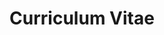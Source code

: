 ---
layout: cv
title: Curriculum Vitae

personal_info:
  name: Rafael Novais
  role: Software Engineer
  email: rafa@rafaelnovais.dev
  phone: (+351) 934 463 751

# introduction:
#  - I'm a curious and detail-oriented engineer who thrives on understanding how things work under the hood. I'm looking for a role where I can grow my skills and apply my problem-solving mindset in a hands-on technical environment.

experience:
  - company: Continental Engineering Services
    role: Software Engineer (Automation & Tools)
    period: September 2022 - May 2025
    duration: 2 years, 9 months
    responsibilities:
      - Support of CI processes like SiL, unit testing, and static code analysis.
      - Setup & maintain a Jenkins server.
      - Setup & maintain a Prometheus/Grafana monitoring system. 
      - Maintain pool of Windows testing machines.
      - Development of Tools, GUIs, Scripts, etc.

  - company: Accenture Portugal
    role: Software Engineer (Big Data)
    period: June 2021 - March 2022
    duration: 10 months
    responsibilities:
      - Developing ETL pipelines, SQL queries, application features, and incident investigation.

  - company: Euronext
    role: Service Operations Analyst
    period: September 2019 - March 2020
    duration: 7 months
    location: Porto e Região, Portugal
    responsibilities:
      - Support position involved in monitoring, troubleshooting, triage, and follow-up of incidents in the production and user acceptance testing environments.
      - Ensuring day-to-day operations ran smoothly, fulfilling user requests, and carrying out routine operational tasks.

education:
  - degree: Bachelor's degree in Computer Science
    school: Faculdade de Ciências da Universidade do Porto
    period: September 2015 - September 2020

skills:
  - section: Development Tools
    items:
      - name: Git
        level: 3

  - section: Scripting
    items:
      - name: Python
        level: 3
      - name: Bash
        level: 3
      - name: PowerShell
        level: 3

  - section: Operating Systems
    items:
      - name: Windows
        level: 3
      - name: Linux
        level: 3
      - name: Ubuntu
        level: 3

  - section: CI/CD
    items:
      - name: Jenkins
        level: 3
      - name: GitHub Actions
        level: 2

  - section: Container Orchestration
    items:
      - name: Docker
        level: 2
      - name: Kubernetes
        level: 1

  - section: Monitoring
    items:
      - name: Grafana
        level: 2
      - name: Prometheus
        level: 2
      - name: Nagios
        level: 2

  - section: Amazon Web Services (AWS)
    items:
      - name: AWS CloudFormation
        level: 2
      - name: AWS Lambda
        level: 2
      - name: AWS S3
        level: 2

  - section: Google Cloud Platform (GCP)
    items:
      - name: Google Cloud Storage
        level: 2
      - name: Google BigQuery
        level: 2
      - name: Google Cloud Dataflow
        level: 2
      - name: Google Cloud Pub/Sub
        level: 2

  - section: Programming Languages
    items:
      - name: C
        level: 2
      - name: MATLAB
        level: 2

  - section: Java Ecosystem
    items:
      - name: Java
        level: 3
      - name: Maven
        level: 1
      - name: Gradle
        level: 1

  - section: Databases
    items:
      - name: SQL
        level: 2

languages:
  - name: Portuguese
    level: Full Professional
  - name: English
    level: Business Professional
  - name: Spanish
    level: Basic

---
